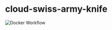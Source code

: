 # cloud-swiss-army-knife

![Docker Workflow](https://github.com/AlbertHahn/cloud-swiss-army-knife/actions/workflows/image.yml/badge.svg)
